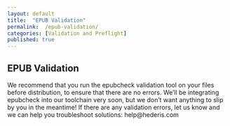 ```yaml
---
layout: default
title:  "EPUB Validation"
permalink:  /epub-validation/
categories: [Validation and Preflight]
published: true
---
```


<section data-type="chapter" class="hsecchapter" data-hederis-type="hsecchapter" id="epub-validation" data-pi-attrs="id: epub-validation" role="doc-chapter" title="EPUB Validation"><h1 data-hederis-type="hblkchaptitle" class="hblkchaptitle" id="pMJNiBUpk">EPUB Validation</h1>
    <p class="hblkp" data-hederis-type="hblkp" id="pgTzi2nXU">We recommend that you run the epubcheck validation tool on your files before distribution, to ensure that there are no errors. We&#8217;ll be integrating epubcheck into our toolchain very soon, but we don&#8217;t want anything to slip by you in the meantime! If there are any validation errors, let us know and we can help you troubleshoot solutions: help@hederis.com</p>
    </section>
    